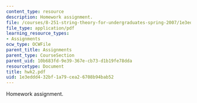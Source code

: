 ```yaml
---
content_type: resource
description: Homework assignment.
file: /courses/8-251-string-theory-for-undergraduates-spring-2007/1e3eddd432bf1a79cea26708b94bab52_hwk2.pdf
file_type: application/pdf
learning_resource_types:
- Assignments
ocw_type: OCWFile
parent_title: Assignments
parent_type: CourseSection
parent_uid: 10b683fd-9e39-367e-cb73-d1b19fe78dda
resourcetype: Document
title: hwk2.pdf
uid: 1e3eddd4-32bf-1a79-cea2-6708b94bab52
---
```

Homework assignment.

